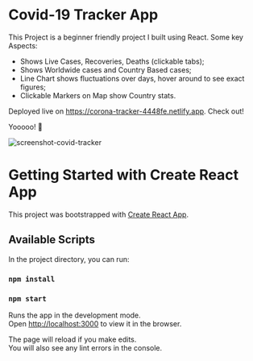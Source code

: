 # Covid-19 Tracker App

This Project is a beginner friendly project I built using React. Some key Aspects:

- Shows Live Cases, Recoveries, Deaths (clickable tabs);
- Shows Worldwide cases and Country Based cases;
- Line Chart shows fluctuations over days, hover around to see exact figures;
- Clickable Markers on Map show Country stats.

Deployed live on https://corona-tracker-4448fe.netlify.app. Check out!

Yooooo! 🚀

![screenshot-covid-tracker](https://user-images.githubusercontent.com/68222437/119886896-284cd900-bf3c-11eb-919c-98009d6341a4.png)

# Getting Started with Create React App

This project was bootstrapped with [Create React App](https://github.com/facebook/create-react-app).

## Available Scripts

In the project directory, you can run:

### `npm install`
### `npm start`

Runs the app in the development mode.\
Open [http://localhost:3000](http://localhost:3000) to view it in the browser.

The page will reload if you make edits.\
You will also see any lint errors in the console.
